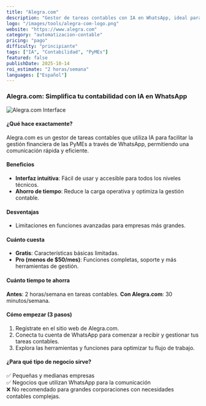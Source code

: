 ```yaml
---
title: "Alegra.com"
description: "Gestor de tareas contables con IA en WhatsApp, ideal para PyMEs."
logo: "/images/tools/alegra-com-logo.png"
website: "https://www.alegra.com"
category: "automatizacion-contable"
pricing: "pago"
difficulty: "principiante"
tags: ["IA", "Contabilidad", "PyMEs"]
featured: false
publishDate: 2025-10-14
roi_estimate: "2 horas/semana"
languages: ["Español"]
---
```


### Alegra.com: Simplifica tu contabilidad con IA en WhatsApp

![Alegra.com Interface](/images/tools/alegra-com-logo.png)

#### ¿Qué hace exactamente?
Alegra.com es un gestor de tareas contables que utiliza IA para facilitar la gestión financiera de las PyMEs a través de WhatsApp, permitiendo una comunicación rápida y eficiente.

#### Beneficios
- **Interfaz intuitiva**: Fácil de usar y accesible para todos los niveles técnicos.
- **Ahorro de tiempo**: Reduce la carga operativa y optimiza la gestión contable.

#### Desventajas
- Limitaciones en funciones avanzadas para empresas más grandes.

#### Cuánto cuesta
- **Gratis**: Características básicas limitadas.
- **Pro (menos de $50/mes)**: Funciones completas, soporte y más herramientas de gestión.

#### Cuánto tiempo te ahorra
**Antes**: 2 horas/semana en tareas contables.
**Con Alegra.com**: 30 minutos/semana.

#### Cómo empezar (3 pasos)
1. Regístrate en el sitio web de Alegra.com.
2. Conecta tu cuenta de WhatsApp para comenzar a recibir y gestionar tus tareas contables.
3. Explora las herramientas y funciones para optimizar tu flujo de trabajo.

#### ¿Para qué tipo de negocio sirve?
✅ Pequeñas y medianas empresas  
✅ Negocios que utilizan WhatsApp para la comunicación  
❌ No recomendado para grandes corporaciones con necesidades contables complejas.